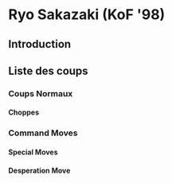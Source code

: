 # Ryo Sakazaki (KoF '98)

## Introduction

## Liste des coups

### Coups Normaux

#### Choppes

### Command Moves

#### Special Moves

#### Desperation Move
